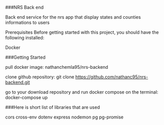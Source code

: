 ###NRS Back end

Back end service for the nrs app that display states and counties informations to users 

Prerequisites
Before getting started with this project, you should have the following installed:

Docker

###Getting Started

pull docker image: nathanchemla95/nrs-backend 

clone github repository: git clone https://github.com/nathanc95/nrs-backend.git

go to your download repository and run docker compose on the terminal: docker-compose up

###Here is short list of libraries that are used

cors
cross-env
dotenv
express
nodemon
pg
pg-promise
